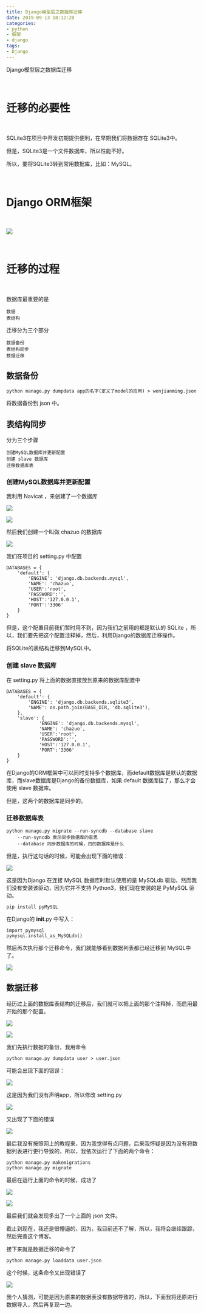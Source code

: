 ```yaml
---
title: Django模型层之数据库迁移
date: 2019-09-13 18:12:28
categories:
- python
- 框架
- django
tags:
- Django
---
```

Django模型层之数据库迁移

<!-- more -->

<br/>

# 迁移的必要性

<br/>

SQLite3在项目中开发初期提供便利，在早期我们将数据存在 SQLite3中。

但是，SQLite3是一个文件数据库，所以性能不好。

所以，要将SQLite3转到常用数据库，比如：MySQL。

<br/>

# Django ORM框架

<br/>

![](/images/django/26_0.png)

<br/>

# 迁移的过程

<br/>

数据库最重要的是

	数据
	表结构
	
迁移分为三个部分

	数据备份
	表结构同步
	数据迁移
	
## 数据备份

	python manage.py dumpdata app的名字(定义了model的应用) > wenjianming.json
	
将数据备份到 json 中。

## 表结构同步

分为三个步骤

	创建MySQL数据库并更新配置
	创建 slave 数据库
	迁移数据库表
	
### 创建MySQL数据库并更新配置

我利用 Navicat ，来创建了一个数据库

![](/images/django/26_1.png)

![](/images/django/26_2.png)

然后我们创建一个叫做 chazuo 的数据库

![](/images/django/26_3.png)

我们在项目的 setting.py 中配置

	DATABASES = {
		'default': {
			'ENGINE': 'django.db.backends.mysql',
			'NAME': 'chazuo',
			'USER':'root',
			'PASSWORD':'',
			'HOST':'127.0.0.1',
			'PORT':'3306'
		}
	}

但是，这个配置目前我们暂时用不到，因为我们之前用的都是默认的 SQLite ，所以，我们要先把这个配置注释掉，然后，利用Django的数据库迁移操作。

将SQLite的表结构迁移到MySQL中。

### 创建 slave 数据库

在 setting.py 将上面的数据直接放到原来的数据库配置中

	DATABASES = {
		'default': {
			'ENGINE': 'django.db.backends.sqlite3',
			'NAME': os.path.join(BASE_DIR, 'db.sqlite3'),
		},
		'slave': {
				'ENGINE': 'django.db.backends.mysql',
				'NAME': 'chazuo',
				'USER':'root',
				'PASSWORD':'',
				'HOST':'127.0.0.1',
				'PORT':'3306'
		}
	}

在Django的ORM框架中可以同时支持多个数据库，而default数据库是默认的数据库，而slave数据库是Django的备份数据库，如果 default 数据库挂了，那么才会使用 slave 数据库。

但是，这两个的数据库是同步的。

### 迁移数据库表

	python manage.py migrate --run-syncdb --database slave
		--run-syncdb 表示同步数据库的意思
		--database 同步数据库的时候，目的数据库是什么
		
但是，执行这句话的时候，可能会出现下面的错误：

![](/images/django/26_4.png)

这是因为Django 在连接 MySQL 数据库时默认使用的是 MySQLdb 驱动，然而我们没有安装该驱动，因为它并不支持 Python3，我们现在安装的是 PyMySQL 驱动。

	pip install pyMySQL

在Django的 __init__.py 中写入：

	import pymysql
	pymysql.install_as_MySQLdb()
	
然后再次执行那个迁移命令，我们就能够看到数据列表都已经迁移到 MySQL中了。

![](/images/django/26_5.png)

## 数据迁移

经历过上面的数据库表结构的迁移后，我们就可以把上面的那个注释掉，而启用最开始的那个配置。

![](/images/django/26_6.png)

![](/images/django/26_7.png)

我们先执行数据的备份，我用命令

	python manage.py dumpdata user > user.json

可能会出现下面的错误：

![](/images/django/26_8.png)

这是因为我们没有声明app，所以修改 setting.py 

![](/images/django/26_9.png)

又出现了下面的错误

![](/images/django/26_10.png)

最后我没有按照网上的教程来，因为我觉得有点问题，后来我怀疑是因为没有将数据列表进行更行导致的，所以，我依次运行了下面的两个命令：

	python manage.py makemigrations
	python manage.py migrate
	
最后在运行上面的命令的时候，成功了

![](/images/django/26_11.png)

![](/images/django/26_12.png)

最后我们就会发现多出了一个上面的 json 文件。

截止到现在，我还是很懵逼的，因为，我目前还不了解，所以，我将会继续跟踪，然后完善这个博客。

接下来就是数据迁移的命令了

	python manage.py loaddata user.json
	
这个时候，这条命令又出现错误了

![](/images/django/26_13.png)

我个人猜测，可能是因为原来的数据表没有数据导致的，所以，下面我将还原进行数据导入，然后再复现一边。


